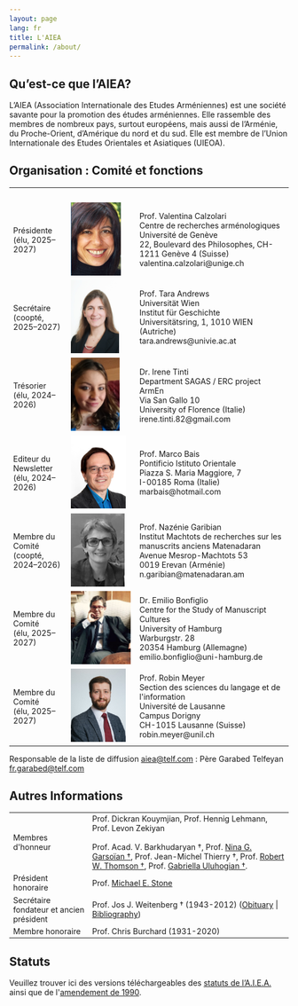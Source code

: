 ```yaml
---
layout: page
lang: fr
title: L'AIEA
permalink: /about/
---
```


## Qu’est-ce que l’AIEA?

L’AIEA (Association Internationale des Etudes Arméniennes) est une société savante pour la promotion des études arméniennes. Elle rassemble des membres de nombreux pays, surtout européens, mais aussi de l’Arménie, du Proche-Orient, d’Amérique du nord et du sud. Elle est membre de l’Union Internationale des Etudes Orientales et Asiatiques (UIEOA).

## Organisation : Comité et fonctions

<table>
    <tr>
        <th>&nbsp;</th>
        <th>&nbsp;</th>
        <th>&nbsp;</th>
    </tr>
    <tr>
        <td>Présidente<br>(élu, 2025–2027)</td>
        <td style="width:110px"><img src="/assets/vc.png" height="132"></td>
        <td>Prof. Valentina Calzolari<br>Centre de recherches arménologiques<br>Université de Genève<br>22, Boulevard des Philosophes, CH-1211 Genève 4 (Suisse)<br>valentina.calzolari@unige.ch</td>
    </tr>
    <tr>
        <td>Secrétaire<br>(coopté, 2025–2027)</td>
        <td><img src="/assets/ta.png" height="132"></td>
        <td>Prof. Tara Andrews <br>Universität Wien<br>Institut für Geschichte<br>Universitätsring, 1, 1010 WIEN (Autriche)<br>tara.andrews@univie.ac.at</td>
    </tr>
    <tr>
        <td>Trésorier<br>(élu, 2024–2026)</td>
        <td><img src="/assets/it.png" height="132"></td>
        <td>Dr. Irene Tinti<br>Department SAGAS / ERC project ArmEn<br>Via San Gallo 10<br>University of Florence (Italie)<br>irene.tinti.82@gmail.com</td>
    </tr>
    <tr>
        <td>Editeur du Newsletter<br>(élu, 2024–2026)</td>
        <td><img src="/assets/mb.png" height="132"></td>
        <td>Prof. Marco Bais<br>Pontificio Istituto Orientale<br>Piazza S. Maria Maggiore, 7<br>I-00185 Roma (Italie)<br>marbais@hotmail.com</td>
    </tr>
    <tr>
        <td>Membre du Comité<br>(coopté, 2024–2026)</td>
        <td><img src="/assets/ng.jpg" height="132"></td>
        <td>Prof. Nazénie Garibian<br>Institut Machtots de recherches sur les manuscrits anciens Matenadaran<br>Avenue Mesrop-Machtots 53<br>0019 Erevan (Arménie)<br>n.garibian@matenadaran.am</td>
    </tr>
    <tr>
        <td>Membre du Comité<br>(élu, 2025–2027)</td>
        <td><img src="/assets/eb.jpg" height="132" width="108"></td>
        <td>Dr. Emilio Bonfiglio<br>Centre for the Study of Manuscript Cultures<br>University of Hamburg<br>Warburgstr. 28<br>20354 Hamburg (Allemagne)<br>emilio.bonfiglio@uni-hamburg.de</td>
    </tr>
    <tr>
        <td>Membre du Comité<br>(élu, 2025–2027)</td>
        <td><img src="/assets/meyer_portrait_small.jpg" height="132"></td>
        <td>Prof. Robin Meyer<br>Section des sciences du langage et de l'information<br>Université de Lausanne<br>Campus Dorigny<br>CH-1015 Lausanne (Suisse)<br>robin.meyer@unil.ch</td>
    </tr>
</table>

Responsable de la liste de diffusion aiea@telf.com : Père Garabed Telfeyan fr.garabed@telf.com

## Autres Informations

| | |
|-|-|
| Membres d'honneur        |  Prof. Dickran Kouymjian, Prof. Hennig Lehmann, Prof. Levon Zekiyan<br> <br>Prof. Acad. V. Barkhudaryan †, Prof. [Nina G. Garsoïan †](/public/garsoian_obit.pdf), Prof. Jean-Michel Thierry †, Prof. [Robert W. Thomson †](/public/Thomson-Obituary.pdf), Prof. [Gabriella Uluhogian †](/public/uluhogian_obit.pdf).  |
| Président honoraire      |  Prof. [Michael E. Stone](http://apocryphalstone.com/) |
| Secrétaire fondateur et ancien président  |  Prof. Jos J. Weitenberg † (1943-2012) ([Obituary](/public/WeitenbergObituary2.pdf) \| [Bibliography](/public/WeitenbergBibliography2.pdf)) |
| Membre honoraire         |  Prof. Chris Burchard (1931-2020) |

## Statuts

Veuillez trouver ici des versions téléchargeables des [statuts de l’A.I.E.A.](/public/AIEA-Statuts.pdf) ainsi que de l'[amendement de 1990](/public/AIEA-Amendement.pdf).
